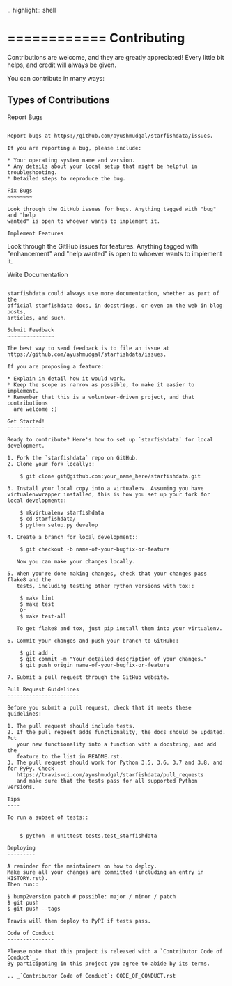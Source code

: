 .. highlight:: shell

============
Contributing
============

Contributions are welcome, and they are greatly appreciated! Every little bit
helps, and credit will always be given.

You can contribute in many ways:

Types of Contributions
----------------------

Report Bugs
~~~~~~~~~~~

Report bugs at https://github.com/ayushmudgal/starfishdata/issues.

If you are reporting a bug, please include:

* Your operating system name and version.
* Any details about your local setup that might be helpful in troubleshooting.
* Detailed steps to reproduce the bug.

Fix Bugs
~~~~~~~~

Look through the GitHub issues for bugs. Anything tagged with "bug" and "help
wanted" is open to whoever wants to implement it.

Implement Features
~~~~~~~~~~~~~~~~~~

Look through the GitHub issues for features. Anything tagged with "enhancement"
and "help wanted" is open to whoever wants to implement it.

Write Documentation
~~~~~~~~~~~~~~~~~~~

starfishdata could always use more documentation, whether as part of the
official starfishdata docs, in docstrings, or even on the web in blog posts,
articles, and such.

Submit Feedback
~~~~~~~~~~~~~~~

The best way to send feedback is to file an issue at https://github.com/ayushmudgal/starfishdata/issues.

If you are proposing a feature:

* Explain in detail how it would work.
* Keep the scope as narrow as possible, to make it easier to implement.
* Remember that this is a volunteer-driven project, and that contributions
  are welcome :)

Get Started!
------------

Ready to contribute? Here's how to set up `starfishdata` for local development.

1. Fork the `starfishdata` repo on GitHub.
2. Clone your fork locally::

    $ git clone git@github.com:your_name_here/starfishdata.git

3. Install your local copy into a virtualenv. Assuming you have virtualenvwrapper installed, this is how you set up your fork for local development::

    $ mkvirtualenv starfishdata
    $ cd starfishdata/
    $ python setup.py develop

4. Create a branch for local development::

    $ git checkout -b name-of-your-bugfix-or-feature

   Now you can make your changes locally.

5. When you're done making changes, check that your changes pass flake8 and the
   tests, including testing other Python versions with tox::

    $ make lint
    $ make test
    Or
    $ make test-all

   To get flake8 and tox, just pip install them into your virtualenv.

6. Commit your changes and push your branch to GitHub::

    $ git add .
    $ git commit -m "Your detailed description of your changes."
    $ git push origin name-of-your-bugfix-or-feature

7. Submit a pull request through the GitHub website.

Pull Request Guidelines
-----------------------

Before you submit a pull request, check that it meets these guidelines:

1. The pull request should include tests.
2. If the pull request adds functionality, the docs should be updated. Put
   your new functionality into a function with a docstring, and add the
   feature to the list in README.rst.
3. The pull request should work for Python 3.5, 3.6, 3.7 and 3.8, and for PyPy. Check
   https://travis-ci.com/ayushmudgal/starfishdata/pull_requests
   and make sure that the tests pass for all supported Python versions.

Tips
----

To run a subset of tests::


    $ python -m unittest tests.test_starfishdata

Deploying
---------

A reminder for the maintainers on how to deploy.
Make sure all your changes are committed (including an entry in HISTORY.rst).
Then run::

$ bump2version patch # possible: major / minor / patch
$ git push
$ git push --tags

Travis will then deploy to PyPI if tests pass.

Code of Conduct
---------------

Please note that this project is released with a `Contributor Code of Conduct`_.
By participating in this project you agree to abide by its terms.

.. _`Contributor Code of Conduct`: CODE_OF_CONDUCT.rst
